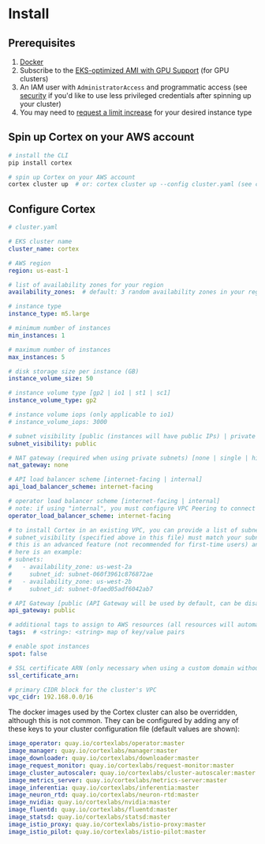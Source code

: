 # Install

## Prerequisites

1. [Docker](https://docs.docker.com/install)
1. Subscribe to the [EKS-optimized AMI with GPU Support](https://aws.amazon.com/marketplace/pp/B07GRHFXGM) (for GPU clusters)
1. An IAM user with `AdministratorAccess` and programmatic access (see [security](security.md) if you'd like to use less privileged credentials after spinning up your cluster)
1. You may need to [request a limit increase](https://console.aws.amazon.com/servicequotas/home?#!/services/ec2/quotas) for your desired instance type

## Spin up Cortex on your AWS account

```bash
# install the CLI
pip install cortex

# spin up Cortex on your AWS account
cortex cluster up  # or: cortex cluster up --config cluster.yaml (see configuration options below)
```

## Configure Cortex

```yaml
# cluster.yaml

# EKS cluster name
cluster_name: cortex

# AWS region
region: us-east-1

# list of availability zones for your region
availability_zones:  # default: 3 random availability zones in your region, e.g. [us-east-1a, us-east-1b, us-east-1c]

# instance type
instance_type: m5.large

# minimum number of instances
min_instances: 1

# maximum number of instances
max_instances: 5

# disk storage size per instance (GB)
instance_volume_size: 50

# instance volume type [gp2 | io1 | st1 | sc1]
instance_volume_type: gp2

# instance volume iops (only applicable to io1)
# instance_volume_iops: 3000

# subnet visibility [public (instances will have public IPs) | private (instances will not have public IPs)]
subnet_visibility: public

# NAT gateway (required when using private subnets) [none | single | highly_available (a NAT gateway per availability zone)]
nat_gateway: none

# API load balancer scheme [internet-facing | internal]
api_load_balancer_scheme: internet-facing

# operator load balancer scheme [internet-facing | internal]
# note: if using "internal", you must configure VPC Peering to connect your CLI to your cluster operator
operator_load_balancer_scheme: internet-facing

# to install Cortex in an existing VPC, you can provide a list of subnets for your cluster to use
# subnet_visibility (specified above in this file) must match your subnets' visibility
# this is an advanced feature (not recommended for first-time users) and requires your VPC to be configured correctly; see https://eksctl.io/usage/vpc-networking/#use-existing-vpc-other-custom-configuration
# here is an example:
# subnets:
#   - availability_zone: us-west-2a
#     subnet_id: subnet-060f3961c876872ae
#   - availability_zone: us-west-2b
#     subnet_id: subnet-0faed05adf6042ab7

# API Gateway [public (API Gateway will be used by default, can be disabled per API) | none (API Gateway will be disabled for all APIs)]
api_gateway: public

# additional tags to assign to AWS resources (all resources will automatically be tagged with cortex.dev/cluster-name: <cluster_name>)
tags:  # <string>: <string> map of key/value pairs

# enable spot instances
spot: false

# SSL certificate ARN (only necessary when using a custom domain without API Gateway)
ssl_certificate_arn:

# primary CIDR block for the cluster's VPC
vpc_cidr: 192.168.0.0/16
```

The docker images used by the Cortex cluster can also be overridden, although this is not common. They can be configured by adding any of these keys to your cluster configuration file (default values are shown):

<!-- CORTEX_VERSION_BRANCH_STABLE -->
```yaml
image_operator: quay.io/cortexlabs/operator:master
image_manager: quay.io/cortexlabs/manager:master
image_downloader: quay.io/cortexlabs/downloader:master
image_request_monitor: quay.io/cortexlabs/request-monitor:master
image_cluster_autoscaler: quay.io/cortexlabs/cluster-autoscaler:master
image_metrics_server: quay.io/cortexlabs/metrics-server:master
image_inferentia: quay.io/cortexlabs/inferentia:master
image_neuron_rtd: quay.io/cortexlabs/neuron-rtd:master
image_nvidia: quay.io/cortexlabs/nvidia:master
image_fluentd: quay.io/cortexlabs/fluentd:master
image_statsd: quay.io/cortexlabs/statsd:master
image_istio_proxy: quay.io/cortexlabs/istio-proxy:master
image_istio_pilot: quay.io/cortexlabs/istio-pilot:master
```
